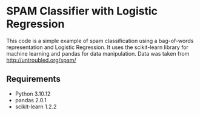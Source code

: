 # SPAM Classifier with Logistic Regression

This code is a simple example of spam classification using a bag-of-words representation and Logistic Regression. It uses the scikit-learn library for machine learning and pandas for data manipulation. Data was taken from http://untroubled.org/spam/

## Requirements

- Python 3.10.12
- pandas 2.0.1
- scikit-learn 1.2.2